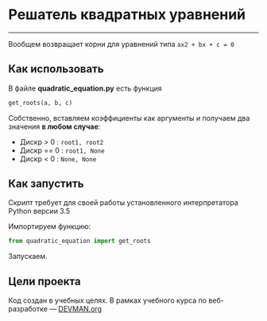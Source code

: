 # Решатель квадратных уравнений 
***

Вообщем возвращает корни для уравнений типа `ax2 + bx + c = 0`

## Как использовать

В файле **quadratic_equation.py** есть функция


```python
get_roots(a, b, c)
```

Собственно, вставляем коэффициенты как аргументы и получаем два значения **в любом случае**:
- Дискр > 0 :  `root1, root2`
- Дискр == 0 : `root1, None`
- Дискр < 0 :  `None, None`

## Как запустить 

Скрипт требует для своей работы установленного интерпретатора Python версии 3.5

Импортируем функцию:
```python
from quadratic_equation import get_roots
```
Запускаем.

## Цели проекта

Код создан в учебных целях. В рамках учебного курса по веб-разработке ― [DEVMAN.org](https://devman.org)
